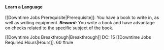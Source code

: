 #### Learn a Language
[[Downtime Jobs Prerequisite|Prerequisite]]: You have a book to write in, as well as writing equipment.
***Reward:*** You write a book and have advantage on checks related to the specific subject of the book.

[[Downtime Jobs Breakthrough|Breakthrough]] DC: 15		[[Downtime Jobs Required Hours|Hours]]: 60
#rule 